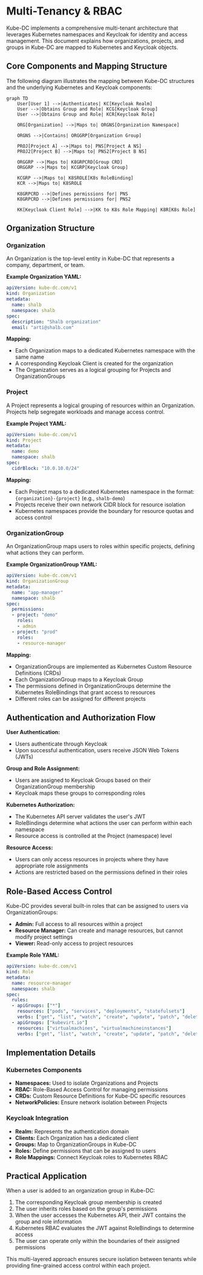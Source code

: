 # Multi-Tenancy & RBAC

Kube-DC implements a comprehensive multi-tenant architecture that leverages Kubernetes namespaces and Keycloak for identity and access management. This document explains how organizations, projects, and groups in Kube-DC are mapped to Kubernetes and Keycloak objects.

## Core Components and Mapping Structure

The following diagram illustrates the mapping between Kube-DC structures and the underlying Kubernetes and Keycloak components:

```mermaid
graph TD
    User[User 1] -->|Authenticates| KC[Keycloak Realm]
    User -->|Obtains Group and Role| KCG[Keycloak Group]
    User -->|Obtains Group and Role| KCR[Keycloak Role]
    
    ORG[Organization] -->|Maps to| ORGNS[Organization Namespace]
    
    ORGNS -->|Contains| ORGGRP[Organization Group]
    
    PROJ[Project A] -->|Maps to| PNS[Project A NS]
    PROJ2[Project B] -->|Maps to| PNS2[Project B NS]
    
    ORGGRP -->|Maps to| K8GRPCRD[Group CRD]
    ORGGRP -->|Maps to| KCGRP[Keycloak Group]
    
    KCGRP -->|Maps to| K8SROLE[K8s RoleBinding]
    KCR -->|Maps to| K8SROLE
    
    K8GRPCRD -->|Defines permissions for| PNS
    K8GRPCRD -->|Defines permissions for| PNS2

    KK[Keycloak Client Role] -->|KK to K8s Role Mapping| K8R[K8s Role]
```

## Organization Structure

### Organization

An Organization is the top-level entity in Kube-DC that represents a company, department, or team.

**Example Organization YAML:**

```yaml
apiVersion: kube-dc.com/v1
kind: Organization
metadata:
  name: shalb
  namespace: shalb
spec: 
  description: "Shalb organization"
  email: "arti@shalb.com"
```

**Mapping:**

- Each Organization maps to a dedicated Kubernetes namespace with the same name
- A corresponding Keycloak Client is created for the organization
- The Organization serves as a logical grouping for Projects and OrganizationGroups

### Project

A Project represents a logical grouping of resources within an Organization. Projects help segregate workloads and manage access control.

**Example Project YAML:**

```yaml
apiVersion: kube-dc.com/v1
kind: Project
metadata:
  name: demo
  namespace: shalb
spec:
  cidrBlock: "10.0.10.0/24"
```

**Mapping:**

- Each Project maps to a dedicated Kubernetes namespace in the format: `{organization}-{project}` (e.g., `shalb-demo`)
- Projects receive their own network CIDR block for resource isolation
- Kubernetes namespaces provide the boundary for resource quotas and access control

### OrganizationGroup

An OrganizationGroup maps users to roles within specific projects, defining what actions they can perform.

**Example OrganizationGroup YAML:**

```yaml
apiVersion: kube-dc.com/v1
kind: OrganizationGroup
metadata:
  name: "app-manager"
  namespace: shalb
spec:
  permissions:
  - project: "demo"
    roles:
    - admin
  - project: "prod"
    roles:
    - resource-manager
```

**Mapping:**

- OrganizationGroups are implemented as Kubernetes Custom Resource Definitions (CRDs)
- Each OrganizationGroup maps to a Keycloak Group
- The permissions defined in OrganizationGroups determine the Kubernetes RoleBindings that grant access to resources
- Different roles can be assigned for different projects

## Authentication and Authorization Flow

**User Authentication:**

   - Users authenticate through Keycloak
   - Upon successful authentication, users receive JSON Web Tokens (JWTs)

**Group and Role Assignment:**

   - Users are assigned to Keycloak Groups based on their OrganizationGroup membership
   - Keycloak maps these groups to corresponding roles

**Kubernetes Authorization:**

   - The Kubernetes API server validates the user's JWT
   - RoleBindings determine what actions the user can perform within each namespace
   - Resource access is controlled at the Project (namespace) level

**Resource Access:**

   - Users can only access resources in projects where they have appropriate role assignments
   - Actions are restricted based on the permissions defined in their roles

## Role-Based Access Control

Kube-DC provides several built-in roles that can be assigned to users via OrganizationGroups:

- **Admin:** Full access to all resources within a project
- **Resource Manager:** Can create and manage resources, but cannot modify project settings
- **Viewer:** Read-only access to project resources

**Example Role YAML:**

```yaml
apiVersion: kube-dc.com/v1
kind: Role
metadata:
  name: resource-manager
  namespace: shalb
spec:
  rules:
  - apiGroups: ["*"]
    resources: ["pods", "services", "deployments", "statefulsets"]
    verbs: ["get", "list", "watch", "create", "update", "patch", "delete"]
  - apiGroups: ["kubevirt.io"]
    resources: ["virtualmachines", "virtualmachineinstances"]
    verbs: ["get", "list", "watch", "create", "update", "patch", "delete"]
```

## Implementation Details

### Kubernetes Components

- **Namespaces:** Used to isolate Organizations and Projects
- **RBAC:** Role-Based Access Control for managing permissions
- **CRDs:** Custom Resource Definitions for Kube-DC specific resources
- **NetworkPolicies:** Ensure network isolation between Projects

### Keycloak Integration

- **Realm:** Represents the authentication domain
- **Clients:** Each Organization has a dedicated client
- **Groups:** Map to OrganizationGroups in Kube-DC
- **Roles:** Define permissions that can be assigned to users
- **Role Mappings:** Connect Keycloak roles to Kubernetes RBAC

## Practical Application

When a user is added to an organization group in Kube-DC:

1. The corresponding Keycloak group membership is created
2. The user inherits roles based on the group's permissions
3. When the user accesses the Kubernetes API, their JWT contains the group and role information
4. Kubernetes RBAC evaluates the JWT against RoleBindings to determine access
5. The user can operate only within the boundaries of their assigned permissions

This multi-layered approach ensures secure isolation between tenants while providing fine-grained access control within each project.
